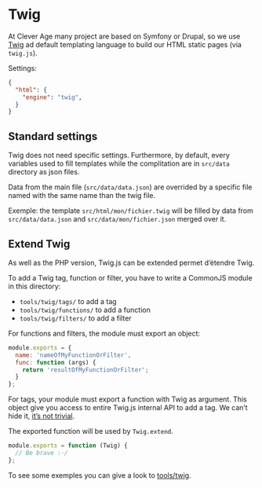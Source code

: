 
Twig
===============================================================================

At Clever Age many project are based on Symfony or Drupal, so we use
[Twig](http://twig.sensiolabs.org/) ad default templating language to build
our HTML static pages (via `twig.js`).

Settings:
```json
{
  "html": {
    "engine": "twig",
  }
}
```

Standard settings
-------------------------------------------------------------------------------

Twig does not need specific settings. Furthermore, by default, every variables
used to fill templates while the complitation are in `src/data` directory as
json files.

Data from the main file (`src/data/data.json`) are overrided by a specific file
named with the same name than the twig file.

Exemple: the template `src/html/mon/fichier.twig` will be filled by data from `src/data/data.json` and `src/data/mon/fichier.json` merged over it.

Extend Twig
-------------------------------------------------------------------------------
As well as the PHP version, Twig.js can be extended permet d’étendre Twig.

To add a Twig tag, function or filter, you have to write a CommonJS module in this directory:
* `tools/twig/tags/` to add a tag
* `tools/twig/functions/` to add a function
* `tools/twig/filters/` to add a filter

For functions and filters, the module must export an object:

```javascript
module.exports = {
  name: 'nameOfMyFunctionOrFilter',
  func: function (args) {
    return 'resultOfMyFunctionOrFilter';
  }
};
```

For tags, your module must export a function with Twig as argument.
This object give you access to entire Twig.js internal API to add a tag.
We can’t hide it, [it’s not trivial](https://github.com/justjohn/twig.js/wiki/Extending-twig.js-With-Custom-Tags).

The exported function will be used by `Twig.extend`.

```javascript
module.exports = function (Twig) {
  // Be brave :-/
};
```

To see some exemples you can give a look to [tools/twig](../../tools/twig).


